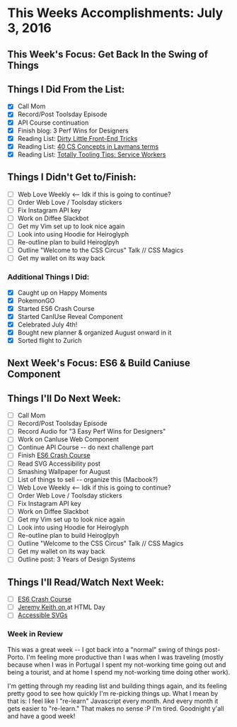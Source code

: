 # This Weeks Accomplishments: July 3, 2016

## This Week's Focus: Get Back In the Swing of Things

## Things I Did From the List:

- [x] Call Mom
- [x] Record/Post Toolsday Episode
- [x] API Course continuation
- [x] Finish blog: 3 Perf Wins for Designers
- [x] Reading List: [Dirty Little Front-End Tricks](https://vimeo.com/162334949)
- [x] Reading List: [40 CS Concepts in Laymans terms](http://carlcheo.com/compsci)
- [x] Reading List: [Totally Tooling Tips: Service Workers](https://www.youtube.com/watch?v=IIRj8DftkqE)

## Things I Didn't Get to/Finish:

- [ ] Web Love Weekly <-- Idk if this is going to continue?
- [ ] Order Web Love / Toolsday stickers
- [ ] Fix Instagram API key
- [ ] Work on Diffee Slackbot
- [ ] Get my Vim set up to look nice again
- [ ] Look into using Hoodie for Heiroglyph
- [ ] Re-outline plan to build Heiroglpyh
- [ ] Outline "Welcome to the CSS Circus" Talk // CSS Magics
- [ ] Get my wallet on its way back

### Additional Things I Did:

- [x] Caught up on Happy Moments
- [x] PokemonGO
- [x] Started ES6 Crash Course
- [x] Started CanIUse Reveal Component
- [x] Celebrated July 4th!
- [x] Bought new planner & organized August onward in it
- [x] Sorted flight to Zurich

## Next Week's Focus: ES6 & Build Caniuse Component

## Things I'll Do Next Week:

- [ ] Call Mom
- [ ] Record/Post Toolsday Episode
- [ ] Record Audio for "3 Easy Perf Wins for Designers"
- [ ] Work on CanIuse Web Component
- [ ] Continue API Course -- do next challenge part
- [ ] Finish [ES6 Crash Course](https://laracasts.com/series/es6-cliffsnotes)
- [ ] Read SVG Accessibility post
- [ ] Smashing Wallpaper for August
- [ ] List of things to sell -- organize this (Macbook?)
- [ ] Web Love Weekly <-- Idk if this is going to continue?
- [ ] Order Web Love / Toolsday stickers
- [ ] Fix Instagram API key
- [ ] Work on Diffee Slackbot
- [ ] Get my Vim set up to look nice again
- [ ] Look into using Hoodie for Heiroglyph
- [ ] Re-outline plan to build Heiroglpyh
- [ ] Outline "Welcome to the CSS Circus" Talk // CSS Magics
- [ ] Get my wallet on its way back
- [ ] Outline post: 3 Years of Design Systems

## Things I'll Read/Watch Next Week:

- [ ] [ES6 Crash Course](https://laracasts.com/series/es6-cliffsnotes)
- [ ] [Jeremy Keith on <a> at HTML Day](https://vimeo.com/172794545)
- [ ] [Accessible SVGs](https://css-tricks.com/accessible-svgs/)

### Week in Review

This was a great week -- I got back into a "normal" swing of things post-Porto. I'm feeling more productive than I was when I was traveling (mostly because when I was in Portugal I spent my not-working time going out and being a tourist, and at home I spend my not-working time doing other work).

I'm getting through my reading list and building things again, and its feeling pretty good to see how quickly I'm re-picking things up. What I mean by that is: I feel like I "re-learn" Javascript every month. And every month it gets easier to "re-learn." That makes no sense :P I'm tired. Goodnight y'all and have a good week!
